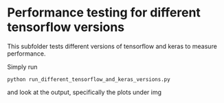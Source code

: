 # Performance testing for different tensorflow versions

This subfolder tests different versions of tensorflow and keras to measure performance.

Simply run

    python run_different_tensorflow_and_keras_versions.py

and look at the output, specifically the plots under img